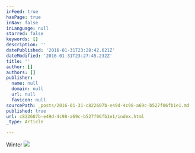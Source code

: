 ```yaml
---
inFeed: true
hasPage: true
inNav: false
inLanguage: null
starred: false
keywords: []
description: ''
datePublished: '2016-01-31T23:28:42.621Z'
dateModified: '2016-01-31T23:27:45.232Z'
title: ''
author: []
authors: []
publisher:
  name: null
  domain: null
  url: null
  favicon: null
sourcePath: _posts/2016-01-31-c822607b-e49d-4c98-a69c-b527f06fb1e1.md
published: true
url: c822607b-e49d-4c98-a69c-b527f06fb1e1/index.html
_type: Article

---
```

Winter
![](https://the-grid-user-content.s3-us-west-2.amazonaws.com/aa7b69eb-70f5-4419-9aa5-84fda9027306.jpg)